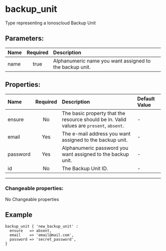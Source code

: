 # backup_unit

Type representing a Ionoscloud Backup Unit

## Parameters:

| Name | Required | Description |
| :--- | :-: | :--- |
| name | true | Alphanumeric name you want assigned to the backup unit.   |

## Properties:

| Name | Required | Description | Default Value |
| :--- | :-: | :--- | :--- |
| ensure | No | The basic property that the resource should be in.  Valid values are `present`, `absent`.  | - |
| email | Yes | The e-mail address you want assigned to the backup unit.   | - |
| password | Yes | Alphanumeric password you want assigned to the backup unit.   | - |
| id | No | The Backup Unit ID.   | - |
***


### Changeable properties:

No Changeable properties


## Example

```text
backup_unit { 'new_backup_unit' :
  ensure   => absent,
  email    => 'email@mail.com',
  password => 'secret_password',
}

```

